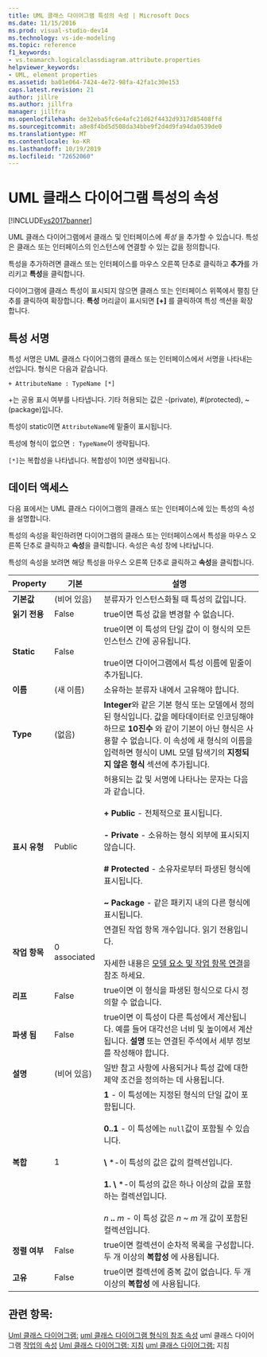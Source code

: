 ```yaml
---
title: UML 클래스 다이어그램 특성의 속성 | Microsoft Docs
ms.date: 11/15/2016
ms.prod: visual-studio-dev14
ms.technology: vs-ide-modeling
ms.topic: reference
f1_keywords:
- vs.teamarch.logicalclassdiagram.attribute.properties
helpviewer_keywords:
- UML, element properties
ms.assetid: ba01e064-7424-4e72-98fa-42fa1c30e153
caps.latest.revision: 21
author: jillre
ms.author: jillfra
manager: jillfra
ms.openlocfilehash: de32eba5fc6e4afc21d62f4432d9317d85408ffd
ms.sourcegitcommit: a8e8f4bd5d508da34bbe9f2d4d9fa94da0539de0
ms.translationtype: MT
ms.contentlocale: ko-KR
ms.lasthandoff: 10/19/2019
ms.locfileid: "72652060"
---
```

# <a name="properties-of-attributes-on-uml-class-diagrams"></a>UML 클래스 다이어그램 특성의 속성
[!INCLUDE[vs2017banner](../includes/vs2017banner.md)]

UML 클래스 다이어그램에서 클래스 및 인터페이스에 *특성* 을 추가할 수 있습니다. 특성은 클래스 또는 인터페이스의 인스턴스에 연결할 수 있는 값을 정의합니다.

 특성을 추가하려면 클래스 또는 인터페이스를 마우스 오른쪽 단추로 클릭하고 **추가**를 가리키고 **특성**을 클릭합니다.

 다이어그램에 클래스 특성이 표시되지 않으면 클래스 또는 인터페이스 위쪽에서 펼침 단추를 클릭하여 확장합니다. **특성** 머리글이 표시되면 **[+]** 를 클릭하여 특성 섹션을 확장합니다.

## <a name="signature-of-an-attribute"></a>특성 서명
 특성 서명은 UML 클래스 다이어그램의 클래스 또는 인터페이스에서 서명을 나타내는 선입니다. 형식은 다음과 같습니다.

```
+ AttributeName : TypeName [*]
```

 \+는 공용 표시 여부를 나타냅니다. 기타 허용되는 값은 -(private), #(protected), ~(package)입니다.

 특성이 static이면 `AttributeName`에 밑줄이 표시됩니다.

 특성에 형식이 없으면 `: TypeName`이 생략됩니다.

 `[*]`는 복합성을 나타냅니다. 복합성이 1이면 생략됩니다.

## <a name="properties"></a>데이터 액세스
 다음 표에서는 UML 클래스 다이어그램의 클래스 또는 인터페이스에 있는 특성의 속성을 설명합니다.

 특성의 속성을 확인하려면 다이어그램의 클래스 또는 인터페이스에서 특성을 마우스 오른쪽 단추로 클릭하고 **속성**을 클릭합니다. 속성은 속성 창에 나타납니다.

 특성의 속성을 보려면 해당 특성을 마우스 오른쪽 단추로 클릭하고 **속성**을 클릭합니다.

|   **Property**    | **기본**  |                                                                                                                                                                                                         설명                                                                                                                                                                                                          |
|-------------------|--------------|------------------------------------------------------------------------------------------------------------------------------------------------------------------------------------------------------------------------------------------------------------------------------------------------------------------------------------------------------------------------------------------------------------------------------|
| **기본값** |   (비어 있음)    |                                                                                                                                                                               분류자가 인스턴스화될 때 특성의 값입니다.                                                                                                                                                                                |
| **읽기 전용**  |    False     |                                                                                                                                                                                    true이면 특성 값을 변경할 수 없습니다.                                                                                                                                                                                    |
|   **Static**   |    False     |                                                                                                                    true이면 이 특성의 단일 값이 이 형식의 모든 인스턴스 간에 공유됩니다.<br /><br /> true이면 다이어그램에서 특성 이름에 밑줄이 추가됩니다.                                                                                                                    |
|     **이름**      | (새 이름) |                                                                                                                                                                                        소유하는 분류자 내에서 고유해야 합니다.                                                                                                                                                                                        |
|     **Type**      |    (없음)    |                                                **Integer**와 같은 기본 형식 또는 모델에서 정의된 형식입니다. 값을 메타데이터로 인코딩해야 하므로 **10진수** 와 같이 기본이 아닌 형식은 사용할 수 없습니다. 이 속성에 새 형식의 이름을 입력하면 형식이 UML 모델 탐색기의 **지정되지 않은 형식** 섹션에 추가됩니다.                                                 |
|  **표시 유형**   |    Public    |                                     허용되는 값 및 서명에 나타나는 문자는 다음과 같습니다.<br /><br /> **+ Public** - 전체적으로 표시됩니다.<br /><br /> **- Private** - 소유하는 형식 외부에 표시되지 않습니다.<br /><br /> **# Protected** - 소유자로부터 파생된 형식에 표시됩니다.<br /><br /> **~ Package** - 같은 패키지 내의 다른 형식에 표시됩니다.                                      |
|  **작업 항목**   | 0 associated |                                                                                                                          연결된 작업 항목 개수입니다. 읽기 전용입니다.<br /><br /> 자세한 내용은 [모델 요소 및 작업 항목 연결](../modeling/link-model-elements-and-work-items.md)을 참조 하세요.                                                                                                                           |
|    **리프**    |    False     |                                                                                                                                                                    true이면 이 형식을 파생된 형식으로 다시 정의할 수 없습니다.                                                                                                                                                                     |
|  **파생 됨**   |    False     |                                                                                                              true이면 이 특성이 다른 특성에서 계산됩니다. 예를 들어 대각선은 너비 및 높이에서 계산됩니다. **설명** 또는 연결된 주석에서 세부 정보를 작성해야 합니다.                                                                                                              |
|  **설명**  |   (비어 있음)    |                                                                                                                                                                        일반 참고 사항에 사용되거나 특성 값에 대한 제약 조건을 정의하는 데 사용됩니다.                                                                                                                                                                        |
| **복합**  |      1       | **1** - 이 특성에는 지정된 형식의 단일 값이 포함됩니다.<br /><br /> **0..1** - 이 특성에는 `null`값이 포함될 수 있습니다.<br /><br /> **\\** \*-이 특성의 값은 값의 컬렉션입니다.<br /><br /> **1. \\** \*-이 특성의 값은 하나 이상의 값을 포함 하는 컬렉션입니다.<br /><br /> *n* **..** *m* - 이 특성 값은 *n* ~ *m* 개 값이 포함된 컬렉션입니다. |
|  **정렬 여부**   |    False     |                                                                                                                                                                    true이면 컬렉션이 순차적 목록을 구성합니다. 두 개 이상의 **복합성** 에 사용됩니다.                                                                                                                                                                     |
|   **고유**   |    False     |                                                                                                                                                                true이면 컬렉션에 중복 값이 없습니다. 두 개 이상의 **복합성** 에 사용됩니다.                                                                                                                                                                |

## <a name="see-also"></a>관련 항목:
 [Uml 클래스 다이어그램:](../modeling/uml-class-diagrams-reference.md) [uml 클래스 다이어그램 형식의 참조 속성](../modeling/properties-of-types-on-uml-class-diagrams.md) uml 클래스 다이어그램 [작업의 속성](../modeling/properties-of-operations-on-uml-class-diagrams.md) [Uml 클래스 다이어그램: 지침](../modeling/uml-class-diagrams-guidelines.md) [uml 클래스 다이어그램:](../modeling/uml-class-diagrams-guidelines.md) 지침
